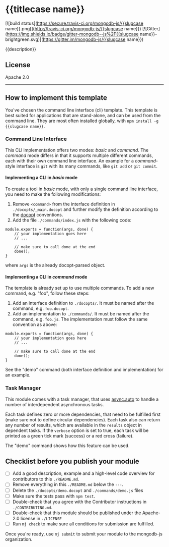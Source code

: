 # {{titlecase name}}

[![build status](https://secure.travis-ci.org/mongodb-js/{{slugcase name}}.png)](http://travis-ci.org/mongodb-js/{{slugcase name}})
[![Gitter](https://img.shields.io/badge/gitter-mongodb--js%2F{{slugcase name}}-brightgreen.svg)](https://gitter.im/mongodb-js/{{slugcase name}})

{{description}}


## License

Apache 2.0

----

## How to implement this template

You've chosen the command line interface (cli) template. This template is best suited for applications that are stand-alone, and can be used from the command line. They are most often installed globally, with `npm install -g {{slugcase name}}`.

### Command Line Interface

This CLI implementation offers two modes: _basic_ and _command_. The _command_ mode differs in that it supports multiple different commands, each with their own command line interface. An example for a _command_-style interface is `git` with its many commands, like `git add` or `git commit`.

#### Implementing a CLI in _basic_ mode

To create a tool in _basic_ mode, with only a single command line interface, you need to make the following modifications:

1. Remove `<command>` from the interface definition in `./docopts/_main.docopt` and further modify the definition according to the [docopt](http://docopt.org/) conventions.
2. Add the file `./commands/index.js` with the following code: 
```
module.exports = function(args, done) {
    // your implementation goes here
    // ...

    // make sure to call done at the end
    done();
}
```
where `args` is the already docopt-parsed object.

#### Implementing a CLI in _command_ mode

The template is already set up to use multiple commands. To add a new command, e.g. "foo", follow these steps: 

1. Add an interface definition to `./docopts/`. It must be named after the command, e.g. `foo.docopt`.
2. Add an implementation to `./commands/`. It must be named after the command, e.g. `foo.js`. The implementation must follow the same convention as above: 
```
module.exports = function(args, done) {
    // your implementation goes here
    // ...

    // make sure to call done at the end
    done();
}
```

See the "demo" command (both interface definition and implementation) for an example.

### Task Manager

This module comes with a task manager, that uses [async.auto](https://github.com/caolan/async#autotasks-callback) to handle a number of interdependent asynchronous tasks. 

Each task defines zero or more dependencies, that need to be fulfilled first (make sure not to define circular dependencies). Each task also can return any number of results, which are available in the `results` object in dependent tasks. If the `verbose` option is set to true, each task will be printed as a green tick mark (success) or a red cross (failure). 

The "demo" command shows how this feature can be used. 


## Checklist before you publish your module

- [ ] Add a good description, example and a high-level code overview for contributors to this `./README.md`.
- [ ] Remove everything in this `./README.md` below the `---`.
- [ ] Delete the `./docopts/demo.docopt` and `./commands/demo.js` files
- [ ] Make sure the tests pass with `npm test`.
- [ ] Double-check that you agree with the Contributor instructions in `./CONTRIBUTING.md`.
- [ ] Double-check that this module should be published under the Apache-2.0 license in `./LICENSE`
- [ ] Run `mj check` to make sure all conditions for submission are fulfilled.

Once you're ready, use `mj submit` to submit your module to the mongodb-js organization. 

